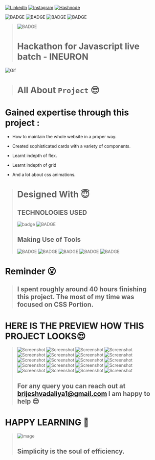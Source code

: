 
<!-- Social Links -->

[![LinkedIn][linkedin-shield]][linkedin-url]
[![Instagram][instagram-shield]][instagram-url]
[![Hashnode][hashnode-shield]][hashnode-url]

![BADGE](https://img.shields.io/badge/HACKATHON-PROJECT-lightgrey)
![BADGE](https://img.shields.io/badge/LCO--INEURON-HITESH%20CHOUDHARY-lightgrey)
![BADGE](https://img.shields.io/badge/INEURON-FULL--STACK--JAVASCRIPT--WEBDEVELOPMENT-lightgrey)
![BADGE](https://img.shields.io/badge/HTML-CSS-lightgrey)

>![BADGE](https://img.shields.io/badge/MADE%20WITH%20FUN%20BY-BRIJESH%20VADALIA-blue)
># Hackathon for Javascript live batch - INEURON

![Gif](https://thumbs.gfycat.com/DecisiveMadGoral-max-1mb.gif)

> # All About `Project` 😎

# **Gained expertise through this project :**

- How to maintain the whole website in a proper way.

- Created sophisticated cards with a variety of components.

- Learnt indepth of flex.

- Learnt indepth of grid

-  And a lot about css animations.







># Designed With 😇
>## TECHNOLOGIES USED 
>![badge](https://img.shields.io/badge/HTML5-HTML5-orange)
![BADGE](https://img.shields.io/badge/CSS3-CSS3-blue)
>## Making Use of Tools
>![BADGE](https://img.shields.io/badge/GOOGLE-CHROME-blue)
>![BADGE](https://img.shields.io/badge/GIT-HUB-lightgrey)
>![BADGE](https://img.shields.io/badge/VS-CODE-blue)
>![BADGE](https://img.shields.io/badge/GIT-GIT-orange)
>![BADGE](https://img.shields.io/badge/NETLIFY-NETLIFY-blue)

# Reminder 😮

>## I spent roughly around  40 hours   finishing this project. The most of my time was focused on CSS Portion.




# HERE IS THE PREVIEW HOW THIS PROJECT LOOKS😍
<!-- ># [LIVE [HOSTED] PROJECT LINK](https://brijesh8128-live-class-project-15.netlify.app/ "Project-15-Netlify") -->
>![Screenshot](./screenshot/screenshot-1.png)
>![Screenshot](./screenshot/screenshot-2.png)
>![Screenshot](./screenshot/screenshot-3.png)
>![Screenshot](./screenshot/screenshot-4.png)
>![Screenshot](./screenshot/screenshot-5.png)
>![Screenshot](./screenshot/screenshot-6.png)
>![Screenshot](./screenshot/screenshot-7.png)
>![Screenshot](./screenshot/screenshot-8.png)
>![Screenshot](./screenshot/screenshot-9.png)
>![Screenshot](./screenshot/screenshot-10.png)
>![Screenshot](./screenshot/screenshot-11.png)
>![Screenshot](./screenshot/screenshot-12.png)
>![Screenshot](./screenshot/screenshot-13.png)
>![Screenshot](./screenshot/screenshot-14.png)
>![Screenshot](./screenshot/screenshot-15.png)
>![Screenshot](./screenshot/screenshot-16.png)
>![Screenshot](./screenshot/screenshot-17.png)
>![Screenshot](./screenshot/screenshot-18.png)
>![Screenshot](./screenshot/screenshot-19.png)
>![Screenshot](./screenshot/screenshot-20.png)
>## For any query you can reach out at brijeshvadaliya1@gmail.com I am happy to help 😎

# HAPPY LEARNING 🤩
>![image](https://raw.githubusercontent.com/ikeyurp/ikeyurp/master/src/Comp-Man.gif)
>## Simplicity is the soul of efficiency.












<!-- Linkedin -->

[linkedin-shield]: https://img.shields.io/badge/-LinkedIn-black.svg?style=for-the-badge&logo=linkedin&colorB=0B5FBB
[linkedin-url]: https://www.linkedin.com/in/brijesh-vadaliya-16b3a2202/

<!-- Instagram -->

[instagram-shield]: https://img.shields.io/badge/Instagram-%23E4405F.svg?style=for-the-badge&logo=Instagram&logoColor=white
[instagram-url]: https://www.instagram.com/brijesh_vadaliya_8128/


<!-- Hashnode -->

[hashnode-shield]: https://img.shields.io/badge/Hashnode-2962FF?style=for-the-badge&logo=hashnode&logoColor=white
[hashnode-url]: https://brijeshvadaliya8128.hashnode.dev/




<!-- Project screenshot -->

[product-screenshot]: /readme_assets/project01.jpg
[project-url]: https://trending25.netlify.app/

